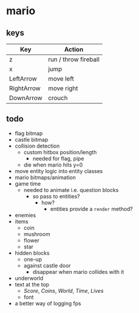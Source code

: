 # mario

## keys

| Key        | Action               |
| ---------- | -------------------- |
| z          | run / throw fireball |
| x          | jump                 |
| LeftArrow  | move left            |
| RightArrow | move right           |
| DownArrow  | crouch               |

## todo

- flag bitmap
- castle bitmap
- collision detection
  - custom hitbox position/length
    - needed for flag, pipe
  - die when mario hits y=0
- move entity logic into entity classes
- mario bitmaps/animation
- game time
  - needed to animate i.e. question blocks
    - so pass to entities?
      - how?
        - entities provide a `render` method?
- enemies
- items
  - coin
  - mushroom
  - flower
  - star
- hidden blocks
  - one-up
  - against castle door
    - disappear when mario collides with it
- underworld
- text at the top
  - _Score_, _Coins_, _World_, _Time_, _Lives_
  - font
- a better way of logging fps
